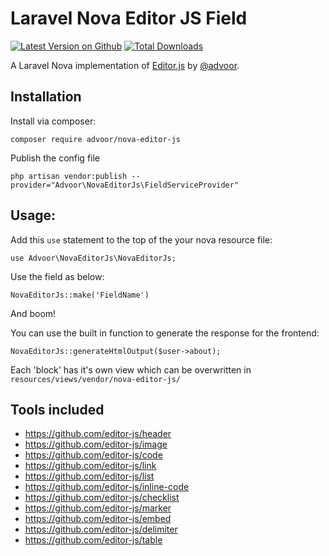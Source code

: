 # Laravel Nova Editor JS Field

[![Latest Version on Github](https://img.shields.io/github/release/advoor/nova-editor-js.svg?style=flat-square)](https://packagist.org/packages/advoor/nova-editor-js)
[![Total Downloads](https://img.shields.io/packagist/dt/advoor/nova-editor-js.svg?style=flat-square)](https://packagist.org/packages/advoor/nova-editor-js)

A Laravel Nova implementation of [Editor.js](https://github.com/codex-team/editor.js) by [@advoor](https://github.com/advoor).

## Installation

Install via composer:

```
composer require advoor/nova-editor-js
```

Publish the config file
```
php artisan vendor:publish --provider="Advoor\NovaEditorJs\FieldServiceProvider"
```

## Usage:

Add this `use` statement to the top of the your nova resource file:

```
use Advoor\NovaEditorJs\NovaEditorJs;
```

Use the field as below:

```
NovaEditorJs::make('FieldName')
```

And boom!

You can use the built in function to generate the response for the frontend:

```
NovaEditorJs::generateHtmlOutput($user->about);
```

Each 'block' has it's own view which can be overwritten in `resources/views/vendor/nova-editor-js/`

## Tools included
* https://github.com/editor-js/header
* https://github.com/editor-js/image
* https://github.com/editor-js/code
* https://github.com/editor-js/link
* https://github.com/editor-js/list
* https://github.com/editor-js/inline-code
* https://github.com/editor-js/checklist
* https://github.com/editor-js/marker
* https://github.com/editor-js/embed
* https://github.com/editor-js/delimiter
* https://github.com/editor-js/table